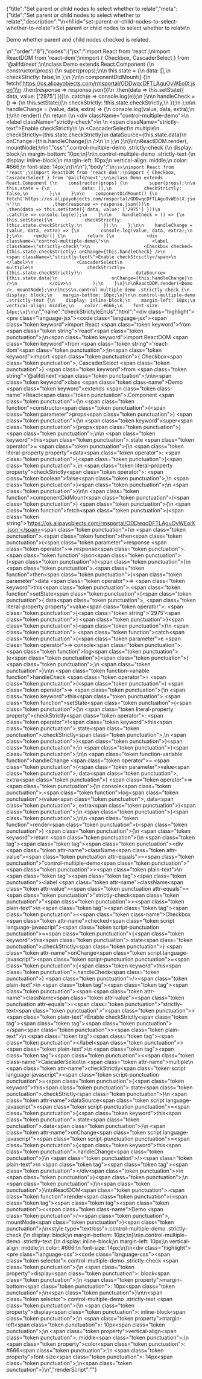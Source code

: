 {"title":"Set parent or child nodes to select whether to relate","meta":{"title":"Set parent or child nodes to select whether to relate","description":"\n<h1 id=\"set-parent-or-child-nodes-to-select-whether-to-relate\">Set parent or child nodes to select whether to relate</h1>\n<p>Demo whether parent and child nodes checked is related.</p>\n","order":"8"},"codes":{"jsx":"import React from 'react';\nimport ReactDOM from 'react-dom';\nimport { Checkbox, CascaderSelect } from '@alifd/next';\n\nclass Demo extends React.Component {\n    constructor(props) {\n        super(props);\n\n        this.state = {\n            data: [],\n            checkStrictly: false,\n        };\n    }\n\n    componentDidMount() {\n        fetch('https://os.alipayobjects.com/rmsportal/ODDwqcDFTLAguOvWEolX.json')\n            .then(response => response.json())\n            .then(data => this.setState({ data, value: ['2975'] }))\n            .catch(e => console.log(e));\n    }\n\n    handleCheck = () => {\n        this.setState({\n            checkStrictly: !this.state.checkStrictly,\n        });\n    };\n\n    handleChange = (value, data, extra) => {\n        console.log(value, data, extra);\n    };\n\n    render() {\n        return (\n            <div className=\"control-multiple-demo\">\n                <label className=\"strictly-check\">\n                    <Checkbox checked={this.state.checkStrictly} onChange={this.handleCheck} />\n                    <span className=\"strictly-text\">Enable checkStrictly</span>\n                </label>\n                <CascaderSelect\n                    multiple\n                    checkStrictly={this.state.checkStrictly}\n                    dataSource={this.state.data}\n                    onChange={this.handleChange}\n                />\n            </div>\n        );\n    }\n}\n\nReactDOM.render(<Demo />, mountNode);\n\n","css":".control-multiple-demo .strictly-check {\n    display: block;\n    margin-bottom: 10px;\n}\n\n.control-multiple-demo .strictly-text {\n    display: inline-block;\n    margin-left: 10px;\n    vertical-align: middle;\n    color: #666;\n    font-size: 14px;\n}\n\n"},"body":"\n````jsx\nimport React from 'react';\nimport ReactDOM from 'react-dom';\nimport { Checkbox, CascaderSelect } from '@alifd/next';\n\nclass Demo extends React.Component {\n    constructor(props) {\n        super(props);\n\n        this.state = {\n            data: [],\n            checkStrictly: false,\n        };\n    }\n\n    componentDidMount() {\n        fetch('https://os.alipayobjects.com/rmsportal/ODDwqcDFTLAguOvWEolX.json')\n            .then(response => response.json())\n            .then(data => this.setState({ data, value: ['2975'] }))\n            .catch(e => console.log(e));\n    }\n\n    handleCheck = () => {\n        this.setState({\n            checkStrictly: !this.state.checkStrictly,\n        });\n    };\n\n    handleChange = (value, data, extra) => {\n        console.log(value, data, extra);\n    };\n\n    render() {\n        return (\n            <div className=\"control-multiple-demo\">\n                <label className=\"strictly-check\">\n                    <Checkbox checked={this.state.checkStrictly} onChange={this.handleCheck} />\n                    <span className=\"strictly-text\">Enable checkStrictly</span>\n                </label>\n                <CascaderSelect\n                    multiple\n                    checkStrictly={this.state.checkStrictly}\n                    dataSource={this.state.data}\n                    onChange={this.handleChange}\n                />\n            </div>\n        );\n    }\n}\n\nReactDOM.render(<Demo />, mountNode);\n\n````\n````css\n.control-multiple-demo .strictly-check {\n    display: block;\n    margin-bottom: 10px;\n}\n\n.control-multiple-demo .strictly-text {\n    display: inline-block;\n    margin-left: 10px;\n    vertical-align: middle;\n    color: #666;\n    font-size: 14px;\n}\n\n````","name":"checkStrictyleEnUs","html":"<script>(function(){var __create = Object.create;\nvar __defProp = Object.defineProperty;\nvar __getOwnPropDesc = Object.getOwnPropertyDescriptor;\nvar __getOwnPropNames = Object.getOwnPropertyNames;\nvar __getProtoOf = Object.getPrototypeOf;\nvar __hasOwnProp = Object.prototype.hasOwnProperty;\nvar __copyProps = (to, from, except, desc) => {\n  if (from && typeof from === \"object\" || typeof from === \"function\") {\n    for (let key of __getOwnPropNames(from))\n      if (!__hasOwnProp.call(to, key) && key !== except)\n        __defProp(to, key, { get: () => from[key], enumerable: !(desc = __getOwnPropDesc(from, key)) || desc.enumerable });\n  }\n  return to;\n};\nvar __toESM = (mod, isNodeMode, target) => (target = mod != null ? __create(__getProtoOf(mod)) : {}, __copyProps(\n  // If the importer is in node compatibility mode or this is not an ESM\n  // file that has been converted to a CommonJS file using a Babel-\n  // compatible transform (i.e. \"__esModule\" has not been set), then set\n  // \"default\" to the CommonJS \"module.exports\" for node compatibility.\n  isNodeMode || !mod || !mod.__esModule ? __defProp(target, \"default\", { value: mod, enumerable: true }) : target,\n  mod\n));\nvar import_react = __toESM(require(\"react\"));\nvar import_react_dom = __toESM(require(\"react-dom\"));\nvar import_next = require(\"@alifd/next\");\nclass Demo extends import_react.default.Component {\n  constructor(props) {\n    super(props);\n    this.handleCheck = () => {\n      this.setState({\n        checkStrictly: !this.state.checkStrictly\n      });\n    };\n    this.handleChange = (value, data, extra) => {\n      console.log(value, data, extra);\n    };\n    this.state = {\n      data: [],\n      checkStrictly: false\n    };\n  }\n  componentDidMount() {\n    fetch(\"https://os.alipayobjects.com/rmsportal/ODDwqcDFTLAguOvWEolX.json\").then((response) => response.json()).then((data) => this.setState({ data, value: [\"2975\"] })).catch((e) => console.log(e));\n  }\n  render() {\n    return /* @__PURE__ */ import_react.default.createElement(\"div\", { className: \"control-multiple-demo\" }, /* @__PURE__ */ import_react.default.createElement(\"label\", { className: \"strictly-check\" }, /* @__PURE__ */ import_react.default.createElement(import_next.Checkbox, { checked: this.state.checkStrictly, onChange: this.handleCheck }), /* @__PURE__ */ import_react.default.createElement(\"span\", { className: \"strictly-text\" }, \"Enable checkStrictly\")), /* @__PURE__ */ import_react.default.createElement(\n      import_next.CascaderSelect,\n      {\n        multiple: true,\n        checkStrictly: this.state.checkStrictly,\n        dataSource: this.state.data,\n        onChange: this.handleChange\n      }\n    ));\n  }\n}\nimport_react_dom.default.render(/* @__PURE__ */ import_react.default.createElement(Demo, null), mountNode);\n})()</script><div class=\"highlight\"><pre class=\"language-jsx\"><code class=\"language-jsx\"><span class=\"token keyword\">import</span> React <span class=\"token keyword\">from</span> <span class=\"token string\">'react'</span><span class=\"token punctuation\">;</span>\n<span class=\"token keyword\">import</span> ReactDOM <span class=\"token keyword\">from</span> <span class=\"token string\">'react-dom'</span><span class=\"token punctuation\">;</span>\n<span class=\"token keyword\">import</span> <span class=\"token punctuation\">{</span> Checkbox<span class=\"token punctuation\">,</span> CascaderSelect <span class=\"token punctuation\">}</span> <span class=\"token keyword\">from</span> <span class=\"token string\">'@alifd/next'</span><span class=\"token punctuation\">;</span>\n\n<span class=\"token keyword\">class</span> <span class=\"token class-name\">Demo</span> <span class=\"token keyword\">extends</span> <span class=\"token class-name\">React<span class=\"token punctuation\">.</span>Component</span> <span class=\"token punctuation\">{</span>\n    <span class=\"token function\">constructor</span><span class=\"token punctuation\">(</span><span class=\"token parameter\">props</span><span class=\"token punctuation\">)</span> <span class=\"token punctuation\">{</span>\n        <span class=\"token keyword\">super</span><span class=\"token punctuation\">(</span>props<span class=\"token punctuation\">)</span><span class=\"token punctuation\">;</span>\n\n        <span class=\"token keyword\">this</span><span class=\"token punctuation\">.</span>state <span class=\"token operator\">=</span> <span class=\"token punctuation\">{</span>\n            <span class=\"token literal-property property\">data</span><span class=\"token operator\">:</span> <span class=\"token punctuation\">[</span><span class=\"token punctuation\">]</span><span class=\"token punctuation\">,</span>\n            <span class=\"token literal-property property\">checkStrictly</span><span class=\"token operator\">:</span> <span class=\"token boolean\">false</span><span class=\"token punctuation\">,</span>\n        <span class=\"token punctuation\">}</span><span class=\"token punctuation\">;</span>\n    <span class=\"token punctuation\">}</span>\n\n    <span class=\"token function\">componentDidMount</span><span class=\"token punctuation\">(</span><span class=\"token punctuation\">)</span> <span class=\"token punctuation\">{</span>\n        <span class=\"token function\">fetch</span><span class=\"token punctuation\">(</span><span class=\"token string\">'https://os.alipayobjects.com/rmsportal/ODDwqcDFTLAguOvWEolX.json'</span><span class=\"token punctuation\">)</span>\n            <span class=\"token punctuation\">.</span><span class=\"token function\">then</span><span class=\"token punctuation\">(</span><span class=\"token parameter\">response</span> <span class=\"token operator\">=></span> response<span class=\"token punctuation\">.</span><span class=\"token function\">json</span><span class=\"token punctuation\">(</span><span class=\"token punctuation\">)</span><span class=\"token punctuation\">)</span>\n            <span class=\"token punctuation\">.</span><span class=\"token function\">then</span><span class=\"token punctuation\">(</span><span class=\"token parameter\">data</span> <span class=\"token operator\">=></span> <span class=\"token keyword\">this</span><span class=\"token punctuation\">.</span><span class=\"token function\">setState</span><span class=\"token punctuation\">(</span><span class=\"token punctuation\">{</span> data<span class=\"token punctuation\">,</span> <span class=\"token literal-property property\">value</span><span class=\"token operator\">:</span> <span class=\"token punctuation\">[</span><span class=\"token string\">'2975'</span><span class=\"token punctuation\">]</span> <span class=\"token punctuation\">}</span><span class=\"token punctuation\">)</span><span class=\"token punctuation\">)</span>\n            <span class=\"token punctuation\">.</span><span class=\"token function\">catch</span><span class=\"token punctuation\">(</span><span class=\"token parameter\">e</span> <span class=\"token operator\">=></span> console<span class=\"token punctuation\">.</span><span class=\"token function\">log</span><span class=\"token punctuation\">(</span>e<span class=\"token punctuation\">)</span><span class=\"token punctuation\">)</span><span class=\"token punctuation\">;</span>\n    <span class=\"token punctuation\">}</span>\n\n    <span class=\"token function-variable function\">handleCheck</span> <span class=\"token operator\">=</span> <span class=\"token punctuation\">(</span><span class=\"token punctuation\">)</span> <span class=\"token operator\">=></span> <span class=\"token punctuation\">{</span>\n        <span class=\"token keyword\">this</span><span class=\"token punctuation\">.</span><span class=\"token function\">setState</span><span class=\"token punctuation\">(</span><span class=\"token punctuation\">{</span>\n            <span class=\"token literal-property property\">checkStrictly</span><span class=\"token operator\">:</span> <span class=\"token operator\">!</span><span class=\"token keyword\">this</span><span class=\"token punctuation\">.</span>state<span class=\"token punctuation\">.</span>checkStrictly<span class=\"token punctuation\">,</span>\n        <span class=\"token punctuation\">}</span><span class=\"token punctuation\">)</span><span class=\"token punctuation\">;</span>\n    <span class=\"token punctuation\">}</span><span class=\"token punctuation\">;</span>\n\n    <span class=\"token function-variable function\">handleChange</span> <span class=\"token operator\">=</span> <span class=\"token punctuation\">(</span><span class=\"token parameter\">value<span class=\"token punctuation\">,</span> data<span class=\"token punctuation\">,</span> extra</span><span class=\"token punctuation\">)</span> <span class=\"token operator\">=></span> <span class=\"token punctuation\">{</span>\n        console<span class=\"token punctuation\">.</span><span class=\"token function\">log</span><span class=\"token punctuation\">(</span>value<span class=\"token punctuation\">,</span> data<span class=\"token punctuation\">,</span> extra<span class=\"token punctuation\">)</span><span class=\"token punctuation\">;</span>\n    <span class=\"token punctuation\">}</span><span class=\"token punctuation\">;</span>\n\n    <span class=\"token function\">render</span><span class=\"token punctuation\">(</span><span class=\"token punctuation\">)</span> <span class=\"token punctuation\">{</span>\n        <span class=\"token keyword\">return</span> <span class=\"token punctuation\">(</span>\n            <span class=\"token tag\"><span class=\"token tag\"><span class=\"token punctuation\">&lt;</span>div</span> <span class=\"token attr-name\">className</span><span class=\"token attr-value\"><span class=\"token punctuation attr-equals\">=</span><span class=\"token punctuation\">\"</span>control-multiple-demo<span class=\"token punctuation\">\"</span></span><span class=\"token punctuation\">></span></span><span class=\"token plain-text\">\n                </span><span class=\"token tag\"><span class=\"token tag\"><span class=\"token punctuation\">&lt;</span>label</span> <span class=\"token attr-name\">className</span><span class=\"token attr-value\"><span class=\"token punctuation attr-equals\">=</span><span class=\"token punctuation\">\"</span>strictly-check<span class=\"token punctuation\">\"</span></span><span class=\"token punctuation\">></span></span><span class=\"token plain-text\">\n                    </span><span class=\"token tag\"><span class=\"token tag\"><span class=\"token punctuation\">&lt;</span><span class=\"token class-name\">Checkbox</span></span> <span class=\"token attr-name\">checked</span><span class=\"token script language-javascript\"><span class=\"token script-punctuation punctuation\">=</span><span class=\"token punctuation\">{</span><span class=\"token keyword\">this</span><span class=\"token punctuation\">.</span>state<span class=\"token punctuation\">.</span>checkStrictly<span class=\"token punctuation\">}</span></span> <span class=\"token attr-name\">onChange</span><span class=\"token script language-javascript\"><span class=\"token script-punctuation punctuation\">=</span><span class=\"token punctuation\">{</span><span class=\"token keyword\">this</span><span class=\"token punctuation\">.</span>handleCheck<span class=\"token punctuation\">}</span></span> <span class=\"token punctuation\">/></span></span><span class=\"token plain-text\">\n                    </span><span class=\"token tag\"><span class=\"token tag\"><span class=\"token punctuation\">&lt;</span>span</span> <span class=\"token attr-name\">className</span><span class=\"token attr-value\"><span class=\"token punctuation attr-equals\">=</span><span class=\"token punctuation\">\"</span>strictly-text<span class=\"token punctuation\">\"</span></span><span class=\"token punctuation\">></span></span><span class=\"token plain-text\">Enable checkStrictly</span><span class=\"token tag\"><span class=\"token tag\"><span class=\"token punctuation\">&lt;/</span>span</span><span class=\"token punctuation\">></span></span><span class=\"token plain-text\">\n                </span><span class=\"token tag\"><span class=\"token tag\"><span class=\"token punctuation\">&lt;/</span>label</span><span class=\"token punctuation\">></span></span><span class=\"token plain-text\">\n                </span><span class=\"token tag\"><span class=\"token tag\"><span class=\"token punctuation\">&lt;</span><span class=\"token class-name\">CascaderSelect</span></span>\n                    <span class=\"token attr-name\">multiple</span>\n                    <span class=\"token attr-name\">checkStrictly</span><span class=\"token script language-javascript\"><span class=\"token script-punctuation punctuation\">=</span><span class=\"token punctuation\">{</span><span class=\"token keyword\">this</span><span class=\"token punctuation\">.</span>state<span class=\"token punctuation\">.</span>checkStrictly<span class=\"token punctuation\">}</span></span>\n                    <span class=\"token attr-name\">dataSource</span><span class=\"token script language-javascript\"><span class=\"token script-punctuation punctuation\">=</span><span class=\"token punctuation\">{</span><span class=\"token keyword\">this</span><span class=\"token punctuation\">.</span>state<span class=\"token punctuation\">.</span>data<span class=\"token punctuation\">}</span></span>\n                    <span class=\"token attr-name\">onChange</span><span class=\"token script language-javascript\"><span class=\"token script-punctuation punctuation\">=</span><span class=\"token punctuation\">{</span><span class=\"token keyword\">this</span><span class=\"token punctuation\">.</span>handleChange<span class=\"token punctuation\">}</span></span>\n                <span class=\"token punctuation\">/></span></span><span class=\"token plain-text\">\n            </span><span class=\"token tag\"><span class=\"token tag\"><span class=\"token punctuation\">&lt;/</span>div</span><span class=\"token punctuation\">></span></span>\n        <span class=\"token punctuation\">)</span><span class=\"token punctuation\">;</span>\n    <span class=\"token punctuation\">}</span>\n<span class=\"token punctuation\">}</span>\n\nReactDOM<span class=\"token punctuation\">.</span><span class=\"token function\">render</span><span class=\"token punctuation\">(</span><span class=\"token tag\"><span class=\"token tag\"><span class=\"token punctuation\">&lt;</span><span class=\"token class-name\">Demo</span></span> <span class=\"token punctuation\">/></span></span><span class=\"token punctuation\">,</span> mountNode<span class=\"token punctuation\">)</span><span class=\"token punctuation\">;</span>\n</code></pre></div><style type=\"text/css\">.control-multiple-demo .strictly-check {\n    display: block;\n    margin-bottom: 10px;\n}\n\n.control-multiple-demo .strictly-text {\n    display: inline-block;\n    margin-left: 10px;\n    vertical-align: middle;\n    color: #666;\n    font-size: 14px;\n}\n</style><div class=\"highlight\"><pre class=\"language-css\"><code class=\"language-css\"><span class=\"token selector\">.control-multiple-demo .strictly-check</span> <span class=\"token punctuation\">{</span>\n    <span class=\"token property\">display</span><span class=\"token punctuation\">:</span> block<span class=\"token punctuation\">;</span>\n    <span class=\"token property\">margin-bottom</span><span class=\"token punctuation\">:</span> 10px<span class=\"token punctuation\">;</span>\n<span class=\"token punctuation\">}</span>\n\n<span class=\"token selector\">.control-multiple-demo .strictly-text</span> <span class=\"token punctuation\">{</span>\n    <span class=\"token property\">display</span><span class=\"token punctuation\">:</span> inline-block<span class=\"token punctuation\">;</span>\n    <span class=\"token property\">margin-left</span><span class=\"token punctuation\">:</span> 10px<span class=\"token punctuation\">;</span>\n    <span class=\"token property\">vertical-align</span><span class=\"token punctuation\">:</span> middle<span class=\"token punctuation\">;</span>\n    <span class=\"token property\">color</span><span class=\"token punctuation\">:</span> #666<span class=\"token punctuation\">;</span>\n    <span class=\"token property\">font-size</span><span class=\"token punctuation\">:</span> 14px<span class=\"token punctuation\">;</span>\n<span class=\"token punctuation\">}</span>\n</code></pre></div>","renderScript":"<script>(function(){var __create = Object.create;\nvar __defProp = Object.defineProperty;\nvar __getOwnPropDesc = Object.getOwnPropertyDescriptor;\nvar __getOwnPropNames = Object.getOwnPropertyNames;\nvar __getProtoOf = Object.getPrototypeOf;\nvar __hasOwnProp = Object.prototype.hasOwnProperty;\nvar __copyProps = (to, from, except, desc) => {\n  if (from && typeof from === \"object\" || typeof from === \"function\") {\n    for (let key of __getOwnPropNames(from))\n      if (!__hasOwnProp.call(to, key) && key !== except)\n        __defProp(to, key, { get: () => from[key], enumerable: !(desc = __getOwnPropDesc(from, key)) || desc.enumerable });\n  }\n  return to;\n};\nvar __toESM = (mod, isNodeMode, target) => (target = mod != null ? __create(__getProtoOf(mod)) : {}, __copyProps(\n  // If the importer is in node compatibility mode or this is not an ESM\n  // file that has been converted to a CommonJS file using a Babel-\n  // compatible transform (i.e. \"__esModule\" has not been set), then set\n  // \"default\" to the CommonJS \"module.exports\" for node compatibility.\n  isNodeMode || !mod || !mod.__esModule ? __defProp(target, \"default\", { value: mod, enumerable: true }) : target,\n  mod\n));\nvar import_react_live = require(\"react-live\");\nvar import_next = require(\"@alifd/next\");\nvar import_react = __toESM(require(\"react\"));\nvar import_react_dom = __toESM(require(\"react-dom\"));\nvar import_next2 = require(\"@alifd/next\");\nwindow.demoNames.push(\"checkStrictyleEnUs\");\ndocument.getElementById(\"checkStrictyleEnUs-style\").innerHTML = `.control-multiple-demo .strictly-check {\n    display: block;\n    margin-bottom: 10px;\n}\n\n.control-multiple-demo .strictly-text {\n    display: inline-block;\n    margin-left: 10px;\n    vertical-align: middle;\n    color: #666;\n    font-size: 14px;\n}\n\n`;\nwindow.checkStrictyleEnUsRenderScript = function checkStrictyleEnUsRenderScript2(liveDemo) {\n  var mountNode = document.getElementById(\"checkStrictyleEnUs-mount\");\n  if (liveDemo === \"false\") {\n    document.getElementById(\"checkStrictyleEnUs-body\").innerHTML = `<pre class=\"language-jsx\"><code class=\"language-jsx\"><span class=\"token keyword\">import</span> React <span class=\"token keyword\">from</span> <span class=\"token string\">'react'</span><span class=\"token punctuation\">;</span>\n<span class=\"token keyword\">import</span> ReactDOM <span class=\"token keyword\">from</span> <span class=\"token string\">'react-dom'</span><span class=\"token punctuation\">;</span>\n<span class=\"token keyword\">import</span> <span class=\"token punctuation\">{</span> Checkbox<span class=\"token punctuation\">,</span> CascaderSelect <span class=\"token punctuation\">}</span> <span class=\"token keyword\">from</span> <span class=\"token string\">'@alifd/next'</span><span class=\"token punctuation\">;</span>\n<span class=\"token keyword\">import</span> <span class=\"token string\">'whatwg-fetch'</span><span class=\"token punctuation\">;</span>\n\n<span class=\"token keyword\">class</span> <span class=\"token class-name\">Demo</span> <span class=\"token keyword\">extends</span> <span class=\"token class-name\">React<span class=\"token punctuation\">.</span>Component</span> <span class=\"token punctuation\">{</span>\n    <span class=\"token function\">constructor</span><span class=\"token punctuation\">(</span><span class=\"token parameter\">props</span><span class=\"token punctuation\">)</span> <span class=\"token punctuation\">{</span>\n        <span class=\"token keyword\">super</span><span class=\"token punctuation\">(</span>props<span class=\"token punctuation\">)</span><span class=\"token punctuation\">;</span>\n\n        <span class=\"token keyword\">this</span><span class=\"token punctuation\">.</span>state <span class=\"token operator\">=</span> <span class=\"token punctuation\">{</span>\n            <span class=\"token literal-property property\">data</span><span class=\"token operator\">:</span> <span class=\"token punctuation\">[</span><span class=\"token punctuation\">]</span><span class=\"token punctuation\">,</span>\n            <span class=\"token literal-property property\">checkStrictly</span><span class=\"token operator\">:</span> <span class=\"token boolean\">false</span><span class=\"token punctuation\">,</span>\n        <span class=\"token punctuation\">}</span><span class=\"token punctuation\">;</span>\n    <span class=\"token punctuation\">}</span>\n\n    <span class=\"token function\">componentDidMount</span><span class=\"token punctuation\">(</span><span class=\"token punctuation\">)</span> <span class=\"token punctuation\">{</span>\n        <span class=\"token function\">fetch</span><span class=\"token punctuation\">(</span><span class=\"token string\">'https://os.alipayobjects.com/rmsportal/ODDwqcDFTLAguOvWEolX.json'</span><span class=\"token punctuation\">)</span>\n            <span class=\"token punctuation\">.</span><span class=\"token function\">then</span><span class=\"token punctuation\">(</span><span class=\"token parameter\">response</span> <span class=\"token operator\">=></span> response<span class=\"token punctuation\">.</span><span class=\"token function\">json</span><span class=\"token punctuation\">(</span><span class=\"token punctuation\">)</span><span class=\"token punctuation\">)</span>\n            <span class=\"token punctuation\">.</span><span class=\"token function\">then</span><span class=\"token punctuation\">(</span><span class=\"token parameter\">data</span> <span class=\"token operator\">=></span> <span class=\"token keyword\">this</span><span class=\"token punctuation\">.</span><span class=\"token function\">setState</span><span class=\"token punctuation\">(</span><span class=\"token punctuation\">{</span> data<span class=\"token punctuation\">,</span> <span class=\"token literal-property property\">value</span><span class=\"token operator\">:</span> <span class=\"token punctuation\">[</span><span class=\"token string\">'2975'</span><span class=\"token punctuation\">]</span> <span class=\"token punctuation\">}</span><span class=\"token punctuation\">)</span><span class=\"token punctuation\">)</span>\n            <span class=\"token punctuation\">.</span><span class=\"token function\">catch</span><span class=\"token punctuation\">(</span><span class=\"token parameter\">e</span> <span class=\"token operator\">=></span> console<span class=\"token punctuation\">.</span><span class=\"token function\">log</span><span class=\"token punctuation\">(</span>e<span class=\"token punctuation\">)</span><span class=\"token punctuation\">)</span><span class=\"token punctuation\">;</span>\n    <span class=\"token punctuation\">}</span>\n\n    <span class=\"token function-variable function\">handleCheck</span> <span class=\"token operator\">=</span> <span class=\"token punctuation\">(</span><span class=\"token punctuation\">)</span> <span class=\"token operator\">=></span> <span class=\"token punctuation\">{</span>\n        <span class=\"token keyword\">this</span><span class=\"token punctuation\">.</span><span class=\"token function\">setState</span><span class=\"token punctuation\">(</span><span class=\"token punctuation\">{</span>\n            <span class=\"token literal-property property\">checkStrictly</span><span class=\"token operator\">:</span> <span class=\"token operator\">!</span><span class=\"token keyword\">this</span><span class=\"token punctuation\">.</span>state<span class=\"token punctuation\">.</span>checkStrictly<span class=\"token punctuation\">,</span>\n        <span class=\"token punctuation\">}</span><span class=\"token punctuation\">)</span><span class=\"token punctuation\">;</span>\n    <span class=\"token punctuation\">}</span><span class=\"token punctuation\">;</span>\n\n    <span class=\"token function-variable function\">handleChange</span> <span class=\"token operator\">=</span> <span class=\"token punctuation\">(</span><span class=\"token parameter\">value<span class=\"token punctuation\">,</span> data<span class=\"token punctuation\">,</span> extra</span><span class=\"token punctuation\">)</span> <span class=\"token operator\">=></span> <span class=\"token punctuation\">{</span>\n        console<span class=\"token punctuation\">.</span><span class=\"token function\">log</span><span class=\"token punctuation\">(</span>value<span class=\"token punctuation\">,</span> data<span class=\"token punctuation\">,</span> extra<span class=\"token punctuation\">)</span><span class=\"token punctuation\">;</span>\n    <span class=\"token punctuation\">}</span><span class=\"token punctuation\">;</span>\n\n    <span class=\"token function\">render</span><span class=\"token punctuation\">(</span><span class=\"token punctuation\">)</span> <span class=\"token punctuation\">{</span>\n        <span class=\"token keyword\">return</span> <span class=\"token punctuation\">(</span>\n            <span class=\"token tag\"><span class=\"token tag\"><span class=\"token punctuation\">&lt;</span>div</span> <span class=\"token attr-name\">className</span><span class=\"token attr-value\"><span class=\"token punctuation attr-equals\">=</span><span class=\"token punctuation\">\"</span>control-multiple-demo<span class=\"token punctuation\">\"</span></span><span class=\"token punctuation\">></span></span><span class=\"token plain-text\">\n                </span><span class=\"token tag\"><span class=\"token tag\"><span class=\"token punctuation\">&lt;</span>label</span> <span class=\"token attr-name\">className</span><span class=\"token attr-value\"><span class=\"token punctuation attr-equals\">=</span><span class=\"token punctuation\">\"</span>strictly-check<span class=\"token punctuation\">\"</span></span><span class=\"token punctuation\">></span></span><span class=\"token plain-text\">\n                    </span><span class=\"token tag\"><span class=\"token tag\"><span class=\"token punctuation\">&lt;</span><span class=\"token class-name\">Checkbox</span></span> <span class=\"token attr-name\">checked</span><span class=\"token script language-javascript\"><span class=\"token script-punctuation punctuation\">=</span><span class=\"token punctuation\">{</span><span class=\"token keyword\">this</span><span class=\"token punctuation\">.</span>state<span class=\"token punctuation\">.</span>checkStrictly<span class=\"token punctuation\">}</span></span> <span class=\"token attr-name\">onChange</span><span class=\"token script language-javascript\"><span class=\"token script-punctuation punctuation\">=</span><span class=\"token punctuation\">{</span><span class=\"token keyword\">this</span><span class=\"token punctuation\">.</span>handleCheck<span class=\"token punctuation\">}</span></span> <span class=\"token punctuation\">/></span></span><span class=\"token plain-text\">\n                    </span><span class=\"token tag\"><span class=\"token tag\"><span class=\"token punctuation\">&lt;</span>span</span> <span class=\"token attr-name\">className</span><span class=\"token attr-value\"><span class=\"token punctuation attr-equals\">=</span><span class=\"token punctuation\">\"</span>strictly-text<span class=\"token punctuation\">\"</span></span><span class=\"token punctuation\">></span></span><span class=\"token plain-text\">Enable checkStrictly</span><span class=\"token tag\"><span class=\"token tag\"><span class=\"token punctuation\">&lt;/</span>span</span><span class=\"token punctuation\">></span></span><span class=\"token plain-text\">\n                </span><span class=\"token tag\"><span class=\"token tag\"><span class=\"token punctuation\">&lt;/</span>label</span><span class=\"token punctuation\">></span></span><span class=\"token plain-text\">\n                </span><span class=\"token tag\"><span class=\"token tag\"><span class=\"token punctuation\">&lt;</span><span class=\"token class-name\">CascaderSelect</span></span>\n                    <span class=\"token attr-name\">multiple</span>\n                    <span class=\"token attr-name\">checkStrictly</span><span class=\"token script language-javascript\"><span class=\"token script-punctuation punctuation\">=</span><span class=\"token punctuation\">{</span><span class=\"token keyword\">this</span><span class=\"token punctuation\">.</span>state<span class=\"token punctuation\">.</span>checkStrictly<span class=\"token punctuation\">}</span></span>\n                    <span class=\"token attr-name\">dataSource</span><span class=\"token script language-javascript\"><span class=\"token script-punctuation punctuation\">=</span><span class=\"token punctuation\">{</span><span class=\"token keyword\">this</span><span class=\"token punctuation\">.</span>state<span class=\"token punctuation\">.</span>data<span class=\"token punctuation\">}</span></span>\n                    <span class=\"token attr-name\">onChange</span><span class=\"token script language-javascript\"><span class=\"token script-punctuation punctuation\">=</span><span class=\"token punctuation\">{</span><span class=\"token keyword\">this</span><span class=\"token punctuation\">.</span>handleChange<span class=\"token punctuation\">}</span></span>\n                <span class=\"token punctuation\">/></span></span><span class=\"token plain-text\">\n            </span><span class=\"token tag\"><span class=\"token tag\"><span class=\"token punctuation\">&lt;/</span>div</span><span class=\"token punctuation\">></span></span>\n        <span class=\"token punctuation\">)</span><span class=\"token punctuation\">;</span>\n    <span class=\"token punctuation\">}</span>\n<span class=\"token punctuation\">}</span>\n\nReactDOM<span class=\"token punctuation\">.</span><span class=\"token function\">render</span><span class=\"token punctuation\">(</span><span class=\"token tag\"><span class=\"token tag\"><span class=\"token punctuation\">&lt;</span><span class=\"token class-name\">Demo</span></span> <span class=\"token punctuation\">/></span></span><span class=\"token punctuation\">,</span> mountNode<span class=\"token punctuation\">)</span><span class=\"token punctuation\">;</span>\n\n</code></pre>\n<pre class=\"language-css\"><code class=\"language-css\"><span class=\"token selector\">.control-multiple-demo .strictly-check</span> <span class=\"token punctuation\">{</span>\n    <span class=\"token property\">display</span><span class=\"token punctuation\">:</span> block<span class=\"token punctuation\">;</span>\n    <span class=\"token property\">margin-bottom</span><span class=\"token punctuation\">:</span> 10px<span class=\"token punctuation\">;</span>\n<span class=\"token punctuation\">}</span>\n\n<span class=\"token selector\">.control-multiple-demo .strictly-text</span> <span class=\"token punctuation\">{</span>\n    <span class=\"token property\">display</span><span class=\"token punctuation\">:</span> inline-block<span class=\"token punctuation\">;</span>\n    <span class=\"token property\">margin-left</span><span class=\"token punctuation\">:</span> 10px<span class=\"token punctuation\">;</span>\n    <span class=\"token property\">vertical-align</span><span class=\"token punctuation\">:</span> middle<span class=\"token punctuation\">;</span>\n    <span class=\"token property\">color</span><span class=\"token punctuation\">:</span> #666<span class=\"token punctuation\">;</span>\n    <span class=\"token property\">font-size</span><span class=\"token punctuation\">:</span> 14px<span class=\"token punctuation\">;</span>\n<span class=\"token punctuation\">}</span>\n\n</code></pre>\n`.replace(/{backquote}/g, \"`\").replace(/{dollar}/g, \"$\");\n    class Demo extends import_react.default.Component {\n      constructor(props) {\n        super(props);\n        this.handleCheck = () => {\n          this.setState({\n            checkStrictly: !this.state.checkStrictly\n          });\n        };\n        this.handleChange = (value, data, extra) => {\n          console.log(value, data, extra);\n        };\n        this.state = {\n          data: [],\n          checkStrictly: false\n        };\n      }\n      componentDidMount() {\n        fetch(\"https://os.alipayobjects.com/rmsportal/ODDwqcDFTLAguOvWEolX.json\").then((response) => response.json()).then((data) => this.setState({ data, value: [\"2975\"] })).catch((e) => console.log(e));\n      }\n      render() {\n        return /* @__PURE__ */ import_react.default.createElement(\"div\", { className: \"control-multiple-demo\" }, /* @__PURE__ */ import_react.default.createElement(\"label\", { className: \"strictly-check\" }, /* @__PURE__ */ import_react.default.createElement(import_next2.Checkbox, { checked: this.state.checkStrictly, onChange: this.handleCheck }), /* @__PURE__ */ import_react.default.createElement(\"span\", { className: \"strictly-text\" }, \"Enable checkStrictly\")), /* @__PURE__ */ import_react.default.createElement(\n          import_next2.CascaderSelect,\n          {\n            multiple: true,\n            checkStrictly: this.state.checkStrictly,\n            dataSource: this.state.data,\n            onChange: this.handleChange\n          }\n        ));\n      }\n    }\n    import_react_dom.default.render(/* @__PURE__ */ import_react.default.createElement(Demo, null), mountNode);\n    return;\n  }\n  const checkStrictyleEnUsLiveScript = `class Demo extends React.Component {\n  constructor(props) {\n    super(props);\n    this.handleCheck = () => {\n      this.setState({\n        checkStrictly: !this.state.checkStrictly\n      });\n    };\n    this.handleChange = (value, data, extra) => {\n      console.log(value, data, extra);\n    };\n    this.state = {\n      data: [],\n      checkStrictly: false\n    };\n  }\n  componentDidMount() {\n    fetch(\"https://os.alipayobjects.com/rmsportal/ODDwqcDFTLAguOvWEolX.json\").then((response) => response.json()).then((data) => this.setState({ data, value: [\"2975\"] })).catch((e) => console.log(e));\n  }\n  render() {\n    return /* @__PURE__ */ React.createElement(\"div\", { className: \"control-multiple-demo\" }, /* @__PURE__ */ React.createElement(\"label\", { className: \"strictly-check\" }, /* @__PURE__ */ React.createElement(Checkbox, { checked: this.state.checkStrictly, onChange: this.handleCheck }), /* @__PURE__ */ React.createElement(\"span\", { className: \"strictly-text\" }, \"Enable checkStrictly\")), /* @__PURE__ */ React.createElement(\n      CascaderSelect,\n      {\n        multiple: true,\n        checkStrictly: this.state.checkStrictly,\n        dataSource: this.state.data,\n        onChange: this.handleChange\n      }\n    ));\n  }\n}\nReactDOM.render(/* @__PURE__ */ React.createElement(Demo, null), mountNode);`;\n  const emptyTheme = {\n    plain: {},\n    styles: [\n      {\n        types: [],\n        styles: {}\n      }\n    ]\n  };\n  function renderAfter() {\n    import_react_dom.default.render(\n      /* @__PURE__ */ import_react.default.createElement(\n        import_next.Balloon.Tooltip,\n        {\n          align: \"t\",\n          style: { maxWidth: 320 },\n          trigger: /* @__PURE__ */ import_react.default.createElement(\n            \"div\",\n            {\n              dangerouslySetInnerHTML: {\n                __html: `<pre class=\"language-jsx\"><code class=\"language-jsx\"><span class=\"token keyword\">import</span> React <span class=\"token keyword\">from</span> <span class=\"token string\">'react'</span><span class=\"token punctuation\">;</span>\n<span class=\"token keyword\">import</span> ReactDOM <span class=\"token keyword\">from</span> <span class=\"token string\">'react-dom'</span><span class=\"token punctuation\">;</span>\n<span class=\"token keyword\">import</span> <span class=\"token punctuation\">{</span> Checkbox<span class=\"token punctuation\">,</span> CascaderSelect <span class=\"token punctuation\">}</span> <span class=\"token keyword\">from</span> <span class=\"token string\">'@alifd/next'</span><span class=\"token punctuation\">;</span>\n<span class=\"token keyword\">import</span> <span class=\"token string\">'whatwg-fetch'</span><span class=\"token punctuation\">;</span>\n</code></pre>\n`\n              }\n            }\n          )\n        },\n        \"\\u7F16\\u8F91\\u6A21\\u5F0F\\u6682\\u4E0D\\u652F\\u6301\\u4FEE\\u6539\\u4F9D\\u8D56\\u5F15\\u5165\"\n      ),\n      document.getElementById(\"checkStrictyleEnUs-live-import\")\n    );\n    import_react_dom.default.render(\n      /* @__PURE__ */ import_react.default.createElement(\n        import_next.Balloon.Tooltip,\n        {\n          align: \"b\",\n          style: { maxWidth: 320 },\n          trigger: /* @__PURE__ */ import_react.default.createElement(\"div\", { dangerouslySetInnerHTML: { __html: `<pre class=\"language-css\"><code class=\"language-css\"><span class=\"token selector\">.control-multiple-demo .strictly-check</span> <span class=\"token punctuation\">{</span>\n    <span class=\"token property\">display</span><span class=\"token punctuation\">:</span> block<span class=\"token punctuation\">;</span>\n    <span class=\"token property\">margin-bottom</span><span class=\"token punctuation\">:</span> 10px<span class=\"token punctuation\">;</span>\n<span class=\"token punctuation\">}</span>\n\n<span class=\"token selector\">.control-multiple-demo .strictly-text</span> <span class=\"token punctuation\">{</span>\n    <span class=\"token property\">display</span><span class=\"token punctuation\">:</span> inline-block<span class=\"token punctuation\">;</span>\n    <span class=\"token property\">margin-left</span><span class=\"token punctuation\">:</span> 10px<span class=\"token punctuation\">;</span>\n    <span class=\"token property\">vertical-align</span><span class=\"token punctuation\">:</span> middle<span class=\"token punctuation\">;</span>\n    <span class=\"token property\">color</span><span class=\"token punctuation\">:</span> #666<span class=\"token punctuation\">;</span>\n    <span class=\"token property\">font-size</span><span class=\"token punctuation\">:</span> 14px<span class=\"token punctuation\">;</span>\n<span class=\"token punctuation\">}</span>\n\n\n</code></pre>\n` } })\n        },\n        \"\\u7F16\\u8F91\\u6A21\\u5F0F\\u6682\\u4E0D\\u652F\\u6301\\u4FEE\\u6539css\"\n      ),\n      document.getElementById(\"checkStrictyleEnUs-live-css\")\n    );\n  }\n  class LiveRenderer extends import_react.default.Component {\n    constructor(props) {\n      super(props);\n      this.onBlur = () => {\n        const time = (/* @__PURE__ */ new Date()).getTime();\n        window.top.postMessage({\n          type: \"ReactLiveEdit\",\n          from: \"demo\",\n          body: { name: \"checkStrictyleEnUs\", component: \"CascaderSelect\", time }\n        }, \"*\");\n      };\n    }\n    componentDidMount() {\n      renderAfter();\n    }\n    render() {\n      return /* @__PURE__ */ import_react.default.createElement(\n        import_react_live.LiveProvider,\n        {\n          code: checkStrictyleEnUsLiveScript,\n          scope: { React: import_react.default, ReactDOM: import_react_dom.default, Checkbox: import_next2.Checkbox, CascaderSelect: import_next2.CascaderSelect, mountNode },\n          noInline: true\n        },\n        /* @__PURE__ */ import_react.default.createElement(\"div\", { id: \"checkStrictyleEnUs-live-editor\" }, /* @__PURE__ */ import_react.default.createElement(import_react_live.LiveError, { id: \"checkStrictyleEnUs-live-error\", className: \"react-live-error\" }), /* @__PURE__ */ import_react.default.createElement(\"div\", { id: \"checkStrictyleEnUs-live-import\" }), /* @__PURE__ */ import_react.default.createElement(\"div\", { id: \"checkStrictyleEnUs-live-body\", className: \"react-live-body\" }, /* @__PURE__ */ import_react.default.createElement(import_react_live.LiveEditor, { theme: emptyTheme, onBlur: this.onBlur })), /* @__PURE__ */ import_react.default.createElement(\"div\", { id: \"checkStrictyleEnUs-live-css\" })),\n        /* @__PURE__ */ import_react.default.createElement(import_react_live.LivePreview, null)\n      );\n    }\n  }\n  import_react_dom.default.render(/* @__PURE__ */ import_react.default.createElement(LiveRenderer, null), document.getElementById(\"checkStrictyleEnUs-body\"));\n  return;\n};\nwindow.renderFuncs.push(checkStrictyleEnUsRenderScript);\nfunction onRiddleOrCodePenClick(type) {\n  const time = (/* @__PURE__ */ new Date()).getTime();\n  window.top.postMessage({\n    type: \"RiddleOrCodePenClick\",\n    from: \"demo\",\n    body: { name: \"checkStrictyleEnUs\", component: \"CascaderSelect\", type, time }\n  }, \"*\");\n}\nimport_react_dom.default.render(\n  /* @__PURE__ */ import_react.default.createElement(\n    import_next.Balloon.Tooltip,\n    {\n      align: \"b\",\n      style: { maxWidth: 400 },\n      trigger: /* @__PURE__ */ import_react.default.createElement(\"span\", { role: \"img\", className: \"op-icon\", onClick: () => onRiddleOrCodePenClick(\"O2\") }, /* @__PURE__ */ import_react.default.createElement(\"svg\", { viewBox: \"0 0 18 18\", version: \"1.1\" }, /* @__PURE__ */ import_react.default.createElement(\"g\", { id: \"\\u9875\\u9762-1\", stroke: \"none\", \"stroke-width\": \"1\", fill: \"none\", \"fill-rule\": \"evenodd\", \"stroke-opacity\": \"0.45\" }, /* @__PURE__ */ import_react.default.createElement(\"g\", { id: \"\\u7F16\\u7EC4-16\", transform: \"translate(1.000000, 1.031385)\", \"fill-rule\": \"nonzero\", stroke: \"#000000\", \"stroke-width\": \"1\" }, /* @__PURE__ */ import_react.default.createElement(\"path\", { d: \"M7.99320628,15.9864125 C3.58572657,15.9864125 2.27373675e-13,12.400686 2.27373675e-13,7.99320627 C2.27373675e-13,3.58572655 3.58572657,-1.70530257e-13 7.99320628,-1.70530257e-13 C12.400686,-1.70530257e-13 15.9864126,3.58572655 15.9864126,7.99320627 C15.9864126,8.42039157 15.6400618,8.76674238 15.2128765,8.76674238 C14.7856912,8.76674238 14.4393404,8.42039157 14.4393404,7.99320627 C14.4393404,4.43880793 11.5476691,1.54707218 7.99320628,1.54707218 C4.43874348,1.54707218 1.54707218,4.43880793 1.54707218,7.99320627 C1.54707218,11.5476691 4.43874348,14.4393404 7.99320628,14.4393404 C8.43115662,14.4393404 8.86852684,14.3952488 9.29313367,14.3084194 C9.7112944,14.2223635 10.1204305,14.492521 10.2060352,14.9110685 C10.2917043,15.3296804 10.0218692,15.7383653 9.60338611,15.82397 C9.07686588,15.9317494 8.53513277,15.9864125 7.99320628,15.9864125\", id: \"path-2\" }), /* @__PURE__ */ import_react.default.createElement(\"path\", { d: \"M14.8745616,14.4162764 C15.3159789,14.440487 15.5487088,14.6453304 15.5721741,15.0302087 C15.5487088,15.4398955 15.3394443,15.6441411 14.9442844,15.6441411 L11.9445701,15.6441411 C11.5025757,15.6441411 11.2817709,15.4398955 11.2817709,15.0302087 C11.2584018,14.9100526 11.3166804,14.7536303 11.4562221,14.5606432 C11.6420213,14.3439436 11.8279166,14.127244 12.0142928,13.9105444 C12.7817242,13.0680563 13.339795,12.369935 13.6886012,11.8156822 C13.8978657,11.5267494 14.002498,11.2378167 14.002498,10.9488839 C13.9556635,10.5154847 13.746399,10.2751724 13.3746083,10.226552 C13.0024329,10.226552 12.7347936,10.5036285 12.5724598,11.0572835 C12.432918,11.5148932 12.2350015,11.7315928 11.9793834,11.7073822 C11.537389,11.7073822 11.3167766,11.4906827 11.3167766,11.0572835 C11.4176783,9.98807895 11.9602374,9.32514076 12.9424518,9.05442834 C13.5415272,8.88931453 14.2250594,9.11615024 14.4346419,9.22243967 C15.0292798,9.52400928 15.3502647,10.075465 15.3976267,10.8766507 C15.3976267,11.5510596 14.8744655,12.5019474 13.8280468,13.7300113 C13.5489633,14.0674648 13.3625871,14.2960206 13.2698799,14.4162764 L14.8745616,14.4162764 Z\", id: \"path-7\" })))))\n    },\n    /* @__PURE__ */ import_react.default.createElement(\"span\", null, \"\\u5728O2\\u4E2D\\u6253\\u5F00\")\n  ),\n  document.getElementById(\"checkStrictyleEnUs-O2\")\n);\nimport_react_dom.default.render(\n  /* @__PURE__ */ import_react.default.createElement(\n    import_next.Balloon.Tooltip,\n    {\n      align: \"b\",\n      style: { maxWidth: 400 },\n      trigger: /* @__PURE__ */ import_react.default.createElement(\"span\", { role: \"img\", className: \"op-icon\", onClick: () => onRiddleOrCodePenClick(\"CodePen\") }, /* @__PURE__ */ import_react.default.createElement(\"svg\", { viewBox: \"0 0 20 20\", fill: \"currentColor\" }, /* @__PURE__ */ import_react.default.createElement(\n        \"path\",\n        {\n          d: \"M17.7207447,7.0537234 L10.2739362,2.0893617 C10.0952128,1.97021277 9.86223404,1.97021277 9.68404255,2.0893617 L2.23723404,7.0537234 C2.0893617,7.15212766 2.00053191,7.31861702 2.00053191,7.4962766 L2.00053191,12.4606383 C2.00053191,12.6382979 2.0893617,12.8047872 2.23723404,12.9031915 L9.68404255,17.8675532 C9.77340426,17.9271277 9.87606383,17.9569149 9.97925532,17.9569149 C10.0824468,17.9569149 10.1851064,17.9271277 10.2744681,17.8675532 L17.7212766,12.9031915 C17.8691489,12.8047872 17.9579787,12.6382979 17.9579787,12.4606383 L17.9579787,7.4962766 C17.9579787,7.31861702 17.8691489,7.15212766 17.7212766,7.0537234 L17.7207447,7.0537234 Z M9.9787234,11.8218085 L7.2143617,9.9787234 L9.9787234,8.1356383 L12.7430851,9.9787234 L9.9787234,11.8218085 Z M10.5106383,7.21170213 L10.5106383,3.52553191 L16.4664894,7.4962766 L13.7021277,9.3393617 L10.5106383,7.21170213 Z M9.44680851,7.21170213 L6.25531915,9.3393617 L3.49095745,7.4962766 L9.44680851,3.52553191 L9.44680851,7.21170213 Z M5.2962766,9.9787234 L3.06382979,11.4670213 L3.06382979,8.49042553 L5.2962766,9.9787234 Z M6.25531915,10.6180851 L9.44680851,12.7457447 L9.44680851,16.4319149 L3.49095745,12.4611702 L6.25531915,10.6180851 Z M10.5106383,12.7457447 L13.7021277,10.6180851 L16.4664894,12.4611702 L10.5106383,16.4319149 L10.5106383,12.7457447 Z M14.6611702,9.9787234 L16.893617,8.49042553 L16.893617,11.4670213 L14.6611702,9.9787234 Z\"\n        }\n      )))\n    },\n    /* @__PURE__ */ import_react.default.createElement(\"span\", null, \"\\u5728CodePen\\u4E2D\\u6253\\u5F00\")\n  ),\n  document.getElementById(\"checkStrictyleEnUs-CodePen\")\n);\nimport_react_dom.default.render(\n  /* @__PURE__ */ import_react.default.createElement(\n    import_next.Balloon.Tooltip,\n    {\n      align: \"b\",\n      style: { maxWidth: 400 },\n      trigger: /* @__PURE__ */ import_react.default.createElement(\"span\", { role: \"img\", className: \"op-icon\", onClick: () => onRiddleOrCodePenClick(\"Riddle\") }, /* @__PURE__ */ import_react.default.createElement(\"svg\", { viewBox: \"0 0 20 20\", fill: \"currentColor\" }, /* @__PURE__ */ import_react.default.createElement(\n        \"path\",\n        {\n          d: \"M12.0135981,2 C14.9585189,2 17.345849,4.38716704 17.345849,7.33333333 C17.345849,9.38478693 16.1882418,11.1657179 14.4903288,12.0578577 L17.2084049,16.7658872 C17.2378708,16.8169235 17.2591949,16.8704263 17.2727803,16.9248914 C17.3474476,17.0262914 17.3916465,17.1520943 17.3916465,17.2882205 C17.3916465,17.628088 17.1161295,17.9036051 16.7762619,17.9036051 L2.81174505,17.9048498 C2.75007855,17.9255976 2.68404472,17.9368421 2.61538462,17.9368421 C2.27551708,17.9368421 2,17.661325 2,17.3214575 L2,4.90050552 C2,4.44767651 2.36696407,4.08058607 2.8201909,4.08058607 L2.8201909,4.08058607 L4.598,4.08 L4.59829061,3.64037695 C4.59829061,2.78210363 5.25867561,2.07778272 6.09736436,2.00602116 L6.23871411,2 Z M11.9839597,3.23076923 L6.23745245,3.23076923 C6.01143198,3.23076923 5.82905984,3.41419855 5.82905984,3.64047008 L5.82905984,3.64047008 L5.829,4.08 L11.5615101,4.08058607 C13.3089935,4.08058607 14.7370181,5.4476011 14.8334247,7.17082808 L14.8386124,7.35677655 C14.8386124,9.16616658 13.3721154,10.632967 11.5615101,10.632967 L11.5615101,10.632967 L10.299,10.632 L12.6155561,14.6429723 C12.7020335,14.7927556 12.7183875,14.9637818 12.6748043,15.1180362 C12.6779184,15.1342067 12.6786336,15.1513556 12.6786336,15.1686715 C12.6786336,15.508539 12.4031165,15.7840561 12.063249,15.7840561 L5.39477011,15.7840561 C5.33908357,15.7840561 5.28512459,15.7766596 5.23382202,15.7627953 L5.21367522,15.7639098 L5.21367522,15.7639098 C4.87380768,15.7639098 4.59829061,15.4883927 4.59829061,15.1485252 L4.598,5.323 L3.23076923,5.32307709 L3.23,16.672 L15.733,16.672 L13.0769083,12.0713449 C12.9069827,11.7770252 13.0078241,11.40068 13.3021438,11.2307544 C13.3538063,11.200927 13.4079962,11.1794424 13.4631533,11.1658825 C14.9972153,10.5673738 16.0854701,9.07745387 16.0854701,7.33333333 C16.0854701,5.06705157 14.2491614,3.23076923 11.9839597,3.23076923 L11.9839597,3.23076923 Z M11.7212434,5.32867389 L11.5688942,5.32307709 L5.829,5.323 L5.82905984,11.0261966 C5.82905984,11.0464748 5.83052125,11.0664018 5.83334393,11.0858783 L5.84579569,11.1428571 L5.829,11.142 L5.829,14.553 L11.142,14.553 L8.71393544,10.3467056 C8.54400168,10.0523717 8.64484792,9.67600839 8.93918185,9.50607462 C9.01663814,9.46135521 9.09977514,9.43538787 9.18333591,9.42676402 L9.18350929,9.40512829 L11.5688942,9.40512829 C12.6982428,9.40512829 13.6102561,8.49132999 13.6102561,7.36410269 C13.6102561,6.23662753 12.6963072,5.32307709 11.5688942,5.32307709 Z\"\n        }\n      )))\n    },\n    /* @__PURE__ */ import_react.default.createElement(\"span\", null, \"\\u5728Riddle\\u4E2D\\u6253\\u5F00\")\n  ),\n  document.getElementById(\"checkStrictyleEnUs-Riddle\")\n);\nimport_react_dom.default.render(\n  /* @__PURE__ */ import_react.default.createElement(\n    import_next.Balloon.Tooltip,\n    {\n      align: \"b\",\n      style: { maxWidth: 320 },\n      trigger: /* @__PURE__ */ import_react.default.createElement(\"span\", { className: \"code-box-code-action\", onClick: () => {\n        import_next.Message.success(\"\\u590D\\u5236\\u6210\\u529F\");\n      } }, /* @__PURE__ */ import_react.default.createElement(\"svg\", { viewBox: \"0 0 20 20\", focusable: \"false\", \"data-icon\": \"snippets\", width: \"20px\", height: \"20px\", fill: \"currentColor\", \"aria-hidden\": \"true\" }, /* @__PURE__ */ import_react.default.createElement(\"path\", { d: \"M15,5 L15,18 L2,18 L2,5 L15,5 Z M14,6 L3,6 L3,17 L14,17 L14,6 Z M18,2 L18,15 L16,15 L16,13.999 L17,14 L17,3 L6,3 L6,4 L5,4 L5,2 L18,2 Z M9,8 L9,11 L12,11 L12,12 L9,12 L9,15 L8,15 L8,12 L5,12 L5,11 L8,11 L8,8 L9,8 Z\" })))\n    },\n    /* @__PURE__ */ import_react.default.createElement(\"span\", null, \"\\u590D\\u5236\\u4EE3\\u7801\")\n  ),\n  document.getElementById(\"checkStrictyleEnUs-copy-btn\")\n);\nimport_react_dom.default.render(/* @__PURE__ */ import_react.default.createElement(import_react.default.Fragment, null, /* @__PURE__ */ import_react.default.createElement(\n  import_next.Balloon.Tooltip,\n  {\n    align: \"b\",\n    style: { maxWidth: 400 },\n    trigger: /* @__PURE__ */ import_react.default.createElement(\"span\", { id: \"checkStrictyleEnUs-icon-show\", className: \"code-box-code-action code-expand-icon-show\" }, /* @__PURE__ */ import_react.default.createElement(\"svg\", { alt: \"expand code\", width: \"20px\", height: \"20px\", viewBox: \"0 0 20 20\", fill: \"currentColor\" }, /* @__PURE__ */ import_react.default.createElement(\n      \"path\",\n      {\n        d: \"M14.4307124,13.5667899 L15.1349452,14.276759 L10.7473676,18.6288871 L6.42783259,14.2738791 L7.13782502,13.5696698 L10.7530744,17.2147744 L14.4307124,13.5667899 Z M4.79130753,8.067524 L16.3824174,11.1733525 L16.1235984,12.1392784 L4.53248848,9.03344983 L4.79130753,8.067524 Z M10.8154102,1.57503552 L15.1349452,5.93004351 L14.4249528,6.63425282 L10.809949,2.98914817 L7.13206544,6.6371327 L6.42783259,5.92716363 L10.8154102,1.57503552 Z\",\n        transform: \"translate(10.457453, 10.101961) rotate(90.000000) translate(-10.457453, -10.101961) \"\n      }\n    )))\n  },\n  /* @__PURE__ */ import_react.default.createElement(\"span\", null, \"\\u5C55\\u5F00\\u4EE3\\u7801\", /* @__PURE__ */ import_react.default.createElement(\"br\", null), /* @__PURE__ */ import_react.default.createElement(\"br\", null), \"\\u5C0F\\u63D0\\u793A: \", /* @__PURE__ */ import_react.default.createElement(\"br\", null), /* @__PURE__ */ import_react.default.createElement(\"br\", null), \" 1. \\u70B9\\u51FB\\u4E00\\u4E0B\\u4EE3\\u7801\\uFF0C\\u8BD5\\u4E00\\u8BD5\\u5728\\u7EBF\\u7F16\\u8F91\\u9884\\u89C8\\u5427\\uFF01 \", /* @__PURE__ */ import_react.default.createElement(\"br\", null), /* @__PURE__ */ import_react.default.createElement(\"br\", null), \"2. \\u9875\\u9762\\u53F3\\u4E0A\\u65B9 \\u6709 \", /* @__PURE__ */ import_react.default.createElement(\"strong\", null, \"\\u5168\\u5C40\\u4EE3\\u7801\\u5C55\\u5F00\"), \" \\u53CA \", /* @__PURE__ */ import_react.default.createElement(\"strong\", null, \"\\u5F00\\u542F\\u5728\\u7EBF\\u7F16\\u8F91\"), \" \\u6A21\\u5F0F\\u54DF\\uFF5E\")\n), /* @__PURE__ */ import_react.default.createElement(\n  import_next.Balloon.Tooltip,\n  {\n    align: \"b\",\n    style: { maxWidth: 400 },\n    trigger: /* @__PURE__ */ import_react.default.createElement(\"span\", { id: \"checkStrictyleEnUs-icon-hide\", className: \"code-box-code-action code-expand-icon-hide\", style: { display: \"none\" } }, /* @__PURE__ */ import_react.default.createElement(\"svg\", { alt: \"expand code\", width: \"20px\", height: \"20px\", viewBox: \"0 0 20 20\", style: { fill: \"#3B9AFF\" } }, /* @__PURE__ */ import_react.default.createElement(\n      \"path\",\n      {\n        d: \"M14.4307124,13.5667899 L15.1349452,14.276759 L10.7473676,18.6288871 L6.42783259,14.2738791 L7.13782502,13.5696698 L10.7530744,17.2147744 L14.4307124,13.5667899 Z M4.79130753,8.067524 L16.3824174,11.1733525 L16.1235984,12.1392784 L4.53248848,9.03344983 L4.79130753,8.067524 Z M10.8154102,1.57503552 L15.1349452,5.93004351 L14.4249528,6.63425282 L10.809949,2.98914817 L7.13206544,6.6371327 L6.42783259,5.92716363 L10.8154102,1.57503552 Z\",\n        transform: \"translate(10.457453, 10.101961) rotate(90.000000) translate(-10.457453, -10.101961) \"\n      }\n    )))\n  },\n  /* @__PURE__ */ import_react.default.createElement(\"span\", null, \"\\u6536\\u8D77\\u4EE3\\u7801\", /* @__PURE__ */ import_react.default.createElement(\"br\", null), /* @__PURE__ */ import_react.default.createElement(\"br\", null), \"\\u5C0F\\u63D0\\u793A: \", /* @__PURE__ */ import_react.default.createElement(\"br\", null), /* @__PURE__ */ import_react.default.createElement(\"br\", null), \" 1. \\u70B9\\u51FB\\u4E00\\u4E0B\\u4EE3\\u7801\\uFF0C\\u8BD5\\u4E00\\u8BD5\\u5728\\u7EBF\\u7F16\\u8F91\\u9884\\u89C8\\u5427\\uFF01 \", /* @__PURE__ */ import_react.default.createElement(\"br\", null), /* @__PURE__ */ import_react.default.createElement(\"br\", null), \"2. \\u9875\\u9762\\u53F3\\u4E0A\\u65B9 \\u6709 \", /* @__PURE__ */ import_react.default.createElement(\"strong\", null, \"\\u5168\\u5C40\\u4EE3\\u7801\\u5C55\\u5F00\"), \" \\u53CA \", /* @__PURE__ */ import_react.default.createElement(\"strong\", null, \"\\u5F00\\u542F\\u5728\\u7EBF\\u7F16\\u8F91\"), \" \\u6A21\\u5F0F\\u54DF\\uFF5E\")\n)), document.getElementById(\"checkStrictyleEnUs-fold-code\"));\n})()</script>"}